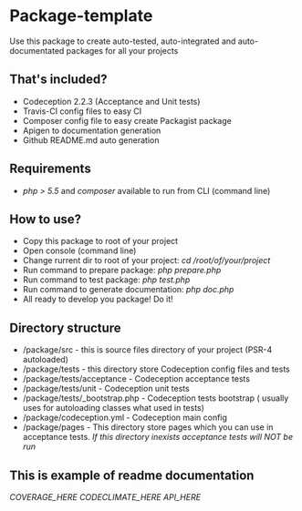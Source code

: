     
# Package-template

Use this package to create auto-tested, auto-integrated and auto-documentated packages for all your projects

## That's included?

* Codeception 2.2.3 (Acceptance and Unit tests)
* Travis-CI config files to easy CI
* Composer config file to easy create Packagist package
* Apigen to documentation generation
* Github README.md auto generation

## Requirements

* *php > 5.5* and *composer* available to run from CLI (command line)

## How to use?

* Copy this package to root of your project
* Open console (command line) 
* Change rurrent dir to root of your project: *cd /root/of/your/project*
* Run command to prepare package: *php prepare.php*
* Run command to test package: *php test.php*
* Run command to generate documentation: *php doc.php*
* All ready to develop you package! Do it!

## Directory structure

* /package/src - this is source files directory of your project (PSR-4 autoloaded)
* /package/tests - this directory store Codeception config files and tests
* /package/tests/acceptance - Codeception acceptance tests
* /package/tests/unit - Codeception unit tests
* /package/tests/_bootstrap.php - Codeception tests bootstrap ( usually uses for autoloading classes what used in tests)
* /package/codeception.yml - Codeception main config
* /package/pages - This directory store pages which you can use in acceptance tests. *If this directory inexists acceptance tests will NOT be run*

## This is example of readme documentation

_COVERAGE_HERE_
_CODECLIMATE_HERE_
_API_HERE_
